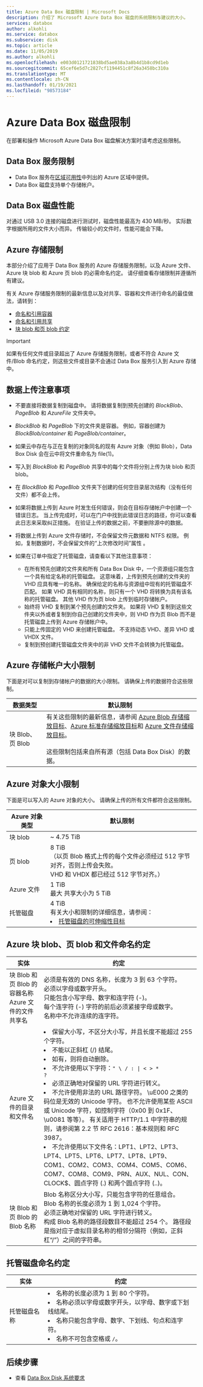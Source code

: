 ```yaml
---
title: Azure Data Box 磁盘限制 | Microsoft Docs
description: 介绍了 Microsoft Azure Data Box 磁盘的系统限制与建议的大小。
services: databox
author: alkohli
ms.service: databox
ms.subservice: disk
ms.topic: article
ms.date: 11/05/2019
ms.author: alkohli
ms.openlocfilehash: e003d0121721838bd5ae038a3a8b4d1b8cd9d1eb
ms.sourcegitcommit: 65cef6e5d7c2827cf1194451c8f26a3458bc310a
ms.translationtype: MT
ms.contentlocale: zh-CN
ms.lasthandoff: 01/19/2021
ms.locfileid: "98573184"
---
```

# <a name="azure-data-box-disk-limits"></a>Azure Data Box 磁盘限制


在部署和操作 Microsoft Azure Data Box 磁盘解决方案时请考虑这些限制。

## <a name="data-box-service-limits"></a>Data Box 服务限制

 - Data Box 服务在[区域可用性](data-box-disk-overview.md#region-availability)中列出的 Azure 区域中提供。
 - Data Box 磁盘支持单个存储帐户。

## <a name="data-box-disk-performance"></a>Data Box 磁盘性能

对通过 USB 3.0 连接的磁盘进行测试时，磁盘性能最高为 430 MB/秒。 实际数字根据所用的文件大小而异。 传输较小的文件时，性能可能会下降。

## <a name="azure-storage-limits"></a>Azure 存储限制

本部分介绍了应用于 Data Box 服务的 Azure 存储服务限制，以及 Azure 文件、Azure 块 blob 和 Azure 页 blob 的必需命名约定。 请仔细查看存储限制并遵循所有建议。

有关 Azure 存储服务限制的最新信息以及对共享、容器和文件进行命名的最佳做法，请转到：

- [命名和引用容器](/rest/api/storageservices/naming-and-referencing-containers--blobs--and-metadata)
- [命名和引用共享](/rest/api/storageservices/naming-and-referencing-shares--directories--files--and-metadata)
- [块 blob 和页 blob 约定](/rest/api/storageservices/understanding-block-blobs--append-blobs--and-page-blobs)

> [!IMPORTANT]
> 如果有任何文件或目录超出了 Azure 存储服务限制，或者不符合 Azure 文件/Blob 命名约定，则这些文件或目录不会通过 Data Box 服务引入到 Azure 存储中。

## <a name="data-upload-caveats"></a>数据上传注意事项

- 不要直接将数据复制到磁盘中。 请将数据复制到预先创建的 *BlockBlob*、*PageBlob* 和 *AzureFile* 文件夹中。
- *BlockBlob* 和 *PageBlob* 下的文件夹是容器。 例如，容器创建为 *BlockBlob/container* 和 *PageBlob/container*。
- 如果云中存在与正在复制的对象同名的现有 Azure 对象（例如 Blob），Data Box Disk 会在云中将文件重命名为 file(1)。
- 写入到 *BlockBlob* 和 *PageBlob* 共享中的每个文件将分别上传为块 blob 和页 blob。
- 在 *BlockBlob* 和 *PageBlob* 文件夹下创建的任何空目录层次结构（没有任何文件）都不会上传。
- 如果将数据上传到 Azure 时发生任何错误，则会在目标存储帐户中创建一个错误日志。 当上传完成时，可以在门户中找到此错误日志的路径，你可以查看此日志来采取纠正措施。 在验证上传的数据之前，不要删除源中的数据。
- 将数据上传到 Azure 文件存储时，不会保留文件元数据和 NTFS 权限。 例如，复制数据时，不会保留文件的“上次修改时间”属性  。
- 如果在订单中指定了托管磁盘，请查看以下其他注意事项：

    - 在所有预先创建的文件夹和所有 Data Box Disk 中，一个资源组只能包含一个具有给定名称的托管磁盘。 这意味着，上传到预先创建的文件夹的 VHD 应具有唯一的名称。 确保给定的名称与资源组中现有的托管磁盘不匹配。 如果 VHD 具有相同的名称，则只有一个 VHD 将转换为具有该名称的托管磁盘。 其他 VHD 作为页 blob 上传到临时存储帐户。
    - 始终将 VHD 复制到某个预先创建的文件夹。 如果将 VHD 复制到这些文件夹以外或者复制到你自己创建的文件夹中，则 VHD 作为页 Blob 而不是托管磁盘上传到 Azure 存储帐户中。
    - 只能上传固定的 VHD 来创建托管磁盘。 不支持动态 VHD、差异 VHD 或 VHDX 文件。
    - 复制到预创建托管磁盘文件夹中的非 VHD 文件不会转换为托管磁盘。

## <a name="azure-storage-account-size-limits"></a>Azure 存储帐户大小限制

下面是对可以复制到存储帐户的数据的大小限制。 请确保上传的数据符合这些限制。 

| 数据类型             | 默认限制          |
|--------------------------|------------------------|
| 块 Blob、页 Blob    | 有关这些限制的最新信息，请参阅 [Azure Blob 存储缩放目标](../storage/blobs/scalability-targets.md#scale-targets-for-blob-storage)、[Azure 标准存储缩放目标](../storage/common/scalability-targets-standard-account.md#scale-targets-for-standard-storage-accounts)和 [Azure 文件存储缩放目标](../storage/files/storage-files-scale-targets.md#file-share-and-file-scale-targets)。 <br /><br /> 这些限制包括来自所有源（包括 Data Box Disk）的数据。|


## <a name="azure-object-size-limits"></a>Azure 对象大小限制

下面是可以写入的 Azure 对象的大小。 请确保上传的所有文件都符合这些限制。

| Azure 对象类型 | 默认限制                                             |
|-------------------|-----------------------------------------------------------|
| 块 blob        | ~ 4.75 TiB                                                 |
| 页 blob         | 8 TiB <br> （以页 Blob 格式上传的每个文件必须经过 512 字节对齐，否则上传会失败。 <br> VHD 和 VHDX 都已经过 512 字节对齐。） |
|Azure 文件        | 1 TiB <br> 最大 共享大小为 5 TiB     |
| 托管磁盘     |4 TiB <br> 有关大小和限制的详细信息，请参阅： <li>[托管磁盘的可伸缩性目标](../virtual-machines/disks-scalability-targets.md#managed-virtual-machine-disks)</li>|


## <a name="azure-block-blob-page-blob-and-file-naming-conventions"></a>Azure 块 blob、页 blob 和文件命名约定

| 实体                                       | 约定                                                                                                                                                                                                                                                                                                               |
|----------------------------------------------|---------------------------------------------------------------------------------------------------------------------------------------------------------------------------------------------------------------------------------------------------------------------------------------------------------------------------|
| 块 Blob 和页 Blob 的容器名称 <br> Azure 文件的文件共享名 | 必须是有效的 DNS 名称，长度为 3 到 63 个字符。 <br>  必须以字母或数字开头。 <br> 只能包含小写字母、数字和连字符 (-)。 <br> 每个连字符 (-) 字符的前后必须紧接字母或数字。 <br> 名称中不允许连续的连字符。 |
| Azure 文件的目录和文件名     |<li> 保留大小写，不区分大小写，并且长度不能超过 255 个字符。 </li><li> 不能以正斜杠 (/) 结尾。 </li><li>如有，则将自动删除。 </li><li> 不允许使用以下字符：<code>" \\ / : \| < > * ?</code></li><li> 必须正确地对保留的 URL 字符进行转义。 </li><li> 不允许使用非法的 URL 路径字符。 \\uE000 之类的码位是无效的 Unicode 字符。 也不允许使用某些 ASCII 或 Unicode 字符，如控制字符（0x00 到 0x1F、\\u0081 等等）。 有关适用于 HTTP/1.1 中字符串的规则，请参阅第 2.2 节 RFC 2616：基本规则和 RFC 3987。 </li><li> 不允许使用以下文件名：LPT1、LPT2、LPT3、LPT4、LPT5、LPT6、LPT7、LPT8、LPT9、COM1、COM2、COM3、COM4、COM5、COM6、COM7、COM8、COM9、PRN、AUX、NUL、CON、CLOCK$、圆点字符 (.) 和两个圆点字符 (..)。</li>|
| 块 Blob 和页 Blob 的 Blob 名称      | Blob 名称区分大小写，只能包含字符的任意组合。 <br> Blob 名称的长度必须为 1 到 1,024 个字符。 <br> 必须正确地对保留的 URL 字符进行转义。 <br>构成 Blob 名称的路径段数目不能超过 254 个。 路径段是指对应于虚拟目录名称的相邻分隔符（例如，正斜杠“/”）之间的字符串。 |

## <a name="managed-disk-naming-conventions"></a>托管磁盘命名约定

| 实体 | 约定                                             |
|-------------------|-----------------------------------------------------------|
| 托管磁盘名称       | <li> 名称的长度必须为 1 到 80 个字符。 </li><li> 名称必须以字母或数字开头，以字母、数字或下划线结尾。 </li><li> 名称只能包含字母、数字、下划线、句点和连字符。 </li><li>   名称不可包含空格或 `/`。                                              |

## <a name="next-steps"></a>后续步骤

- 查看 [Data Box Disk 系统要求](data-box-disk-system-requirements.md)